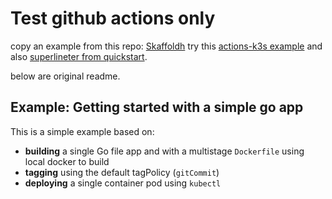 # Test github actions only
copy an example from this repo: [Skaffoldh](ttps://github.com/GoogleContainerTools/skaffold)
try this [actions-k3s example](https://ithelp.ithome.com.tw/articles/10244256) and also [superlineter from quickstart](https://docs.github.com/en/free-pro-team@latest/actions/quickstart).

below are original readme.


## Example: Getting started with a simple go app

This is a simple example based on:

* **building** a single Go file app and with a multistage `Dockerfile` using local docker to build
* **tagging** using the default tagPolicy (`gitCommit`)
* **deploying** a single container pod using `kubectl`
